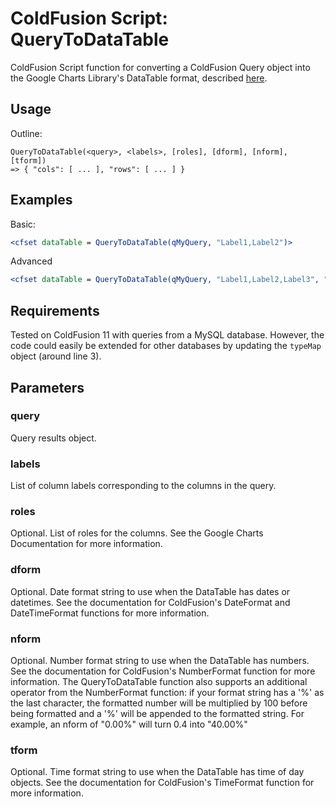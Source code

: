 # ColdFusion Script: QueryToDataTable
ColdFusion Script function for converting a ColdFusion Query object into the Google Charts Library's DataTable format, described [here](https://developers.google.com/chart/interactive/docs/reference#dataparam).

## Usage
Outline:
```
QueryToDataTable(<query>, <labels>, [roles], [dform], [nform], [tform])
=> { "cols": [ ... ], "rows": [ ... ] }
```

## Examples
Basic:
```cfm
<cfset dataTable = QueryToDataTable(qMyQuery, "Label1,Label2")>
```
Advanced
```cfm
<cfset dataTable = QueryToDataTable(qMyQuery, "Label1,Label2,Label3", ",,,tooltip", "mm/dd/yyyy", "0.00%")>
```

## Requirements
Tested on ColdFusion 11 with queries from a MySQL database. However, the code could easily be extended for other databases by updating the `typeMap` object (around line 3).

## Parameters
### query
Query results object.
### labels
List of column labels corresponding to the columns in the query.
### roles
Optional. List of roles for the columns. See the Google Charts Documentation for more information.
### dform
Optional. Date format string to use when the DataTable has dates or datetimes. See the documentation for ColdFusion's DateFormat and DateTimeFormat functions for more information.
### nform
Optional. Number format string to use when the DataTable has numbers. See the documentation for ColdFusion's NumberFormat function for more information.
The QueryToDataTable function also supports an additional operator from the NumberFormat function: if your format string has a '%' as the last character, the formatted number will be multiplied by 100 before being formatted and a '%' will be appended to the formatted string. For example, an nform of "0.00%" will turn 0.4 into "40.00%"
### tform
Optional. Time format string to use when the DataTable has time of day objects. See the documentation for ColdFusion's TimeFormat function for more information.
